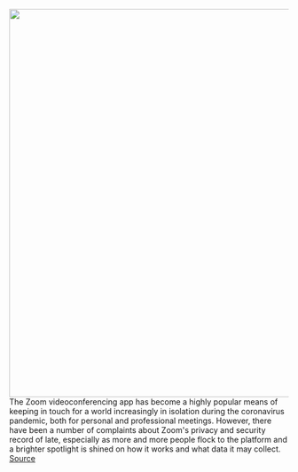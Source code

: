 <img src='https://cdn.vox-cdn.com/thumbor/9NOlvFwN-ILak7mR2GCEvp0sekU=/0x0:7360x4912/1200x800/filters:focal(3092x1868:4268x3044)/cdn.vox-cdn.com/uploads/chorus_image/image/66590333/1208197949.jpg.0.jpg' width='700px' /><br/>
The Zoom videoconferencing app has become a highly popular means of keeping in touch for a world increasingly in isolation during the coronavirus pandemic, both for personal and professional meetings. However, there have been a number of complaints about Zoom's privacy and security record of late, especially as more and more people flock to the platform and a brighter spotlight is shined on how it works and what data it may collect.
<a href='https://www.theverge.com/2020/4/1/21202945/zoom-alternative-conference-video-free-app-skype-slack-hangouts-jitsi'> Source <a/>